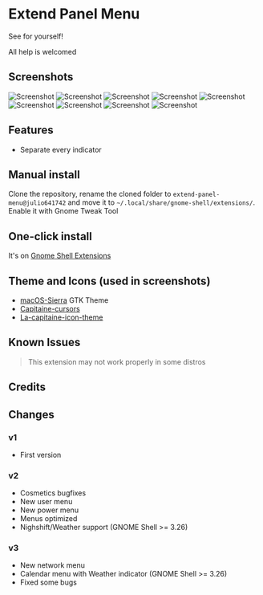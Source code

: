 # Extend Panel Menu

See for yourself!

All help is welcomed

## Screenshots
![Screenshot](https://raw.githubusercontent.com/julio641742/extend-panel-menu/master/screenshots/full-2.png)
![Screenshot](https://raw.githubusercontent.com/julio641742/extend-panel-menu/master/screenshots/extend-panel-2.png)
![Screenshot](https://raw.githubusercontent.com/julio641742/extend-panel-menu/master/screenshots/extend-panel-shell-theme-2.png)
![Screenshot](https://raw.githubusercontent.com/julio641742/extend-panel-menu/master/screenshots/extend-panel-volume-2.png)
![Screenshot](https://raw.githubusercontent.com/julio641742/extend-panel-menu/master/screenshots/extend-panel-network-2.png)
![Screenshot](https://raw.githubusercontent.com/julio641742/extend-panel-menu/master/screenshots/extend-panel-power-2.png)
![Screenshot](https://raw.githubusercontent.com/julio641742/extend-panel-menu/master/screenshots/extend-panel-calendar-2.png)
![Screenshot](https://raw.githubusercontent.com/julio641742/extend-panel-menu/master/screenshots/extend-panel-notifications-2.png)
![Screenshot](https://raw.githubusercontent.com/julio641742/extend-panel-menu/master/screenshots/extend-panel-user-2.png)


## Features
- Separate every indicator

## Manual install
Clone the repository, rename the cloned folder to `extend-panel-menu@julio641742` and move it to `~/.local/share/gnome-shell/extensions/`. Enable it with Gnome Tweak Tool

## One-click install
It's on [Gnome Shell Extensions](https://extensions.gnome.org/extension/1201/extend-panel-menu/)

## Theme and Icons (used in screenshots)
 - [macOS-Sierra]( https://github.com/B00merang-Project/macOS-Sierra) GTK Theme
 - [Capitaine-cursors](https://github.com/keeferrourke/capitaine-cursors)
 - [La-capitaine-icon-theme](https://github.com/keeferrourke/la-capitaine-icon-theme)
 
## Known Issues
> This extension may not work properly in some distros

## Credits


## Changes

### v1
- First version

### v2
- Cosmetics bugfixes
- New user menu
- New power menu
- Menus optimized
- Nighshift/Weather support (GNOME Shell >= 3.26)

### v3
- New network menu
- Calendar menu with Weather indicator (GNOME Shell >= 3.26)
- Fixed some bugs

